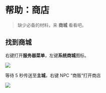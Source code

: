 # 帮助：商店
> 缺少必备的材料，来 **商城** 看看吧。

## 找到商城
右键打开**服务器菜单**，左键**系统商城**图标。

![](https://github.com/Monostar14/wiki/blob/main/docs/%E5%87%86%E5%A4%87%E5%B7%A5%E4%BD%9C/_images/%E8%8F%9C%E5%8D%95%EF%BC%88%E7%B3%BB%E7%BB%9F%E5%95%86%E5%9F%8E%EF%BC%89)

等待 5 秒传送至**主城**，右键 NPC “商贩“打开商店

![](https://github.com/Monostar14/wiki/blob/main/docs/%E5%87%86%E5%A4%87%E5%B7%A5%E4%BD%9C/_images/NPC%E5%95%86%E8%B4%A9)
